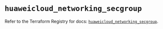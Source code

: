 # `huaweicloud_networking_secgroup`

Refer to the Terraform Registry for docs: [`huaweicloud_networking_secgroup`](https://registry.terraform.io/providers/huaweicloud/huaweicloud/1.71.1/docs/resources/networking_secgroup).
